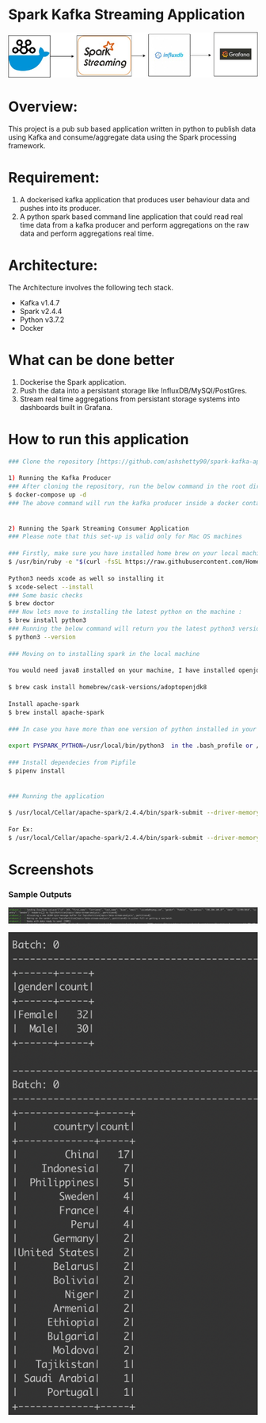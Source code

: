 # Spark Kafka Streaming Application


![FLOW_DIAGRAM](https://github.com/ashshetty90/spark-kafka-application/blob/master/images/flow-diagram.jpg "FLOW_DIAGRAM")
# Overview:
This project is a pub sub based application written in python to publish data using Kafka and consume/aggregate data using the Spark processing framework.

# Requirement:

1) A dockerised kafka application that produces user behaviour data and pushes into its producer.
2) A python spark based command line application that could read real time data from a kafka producer and perform aggregations on the raw data and perform aggregations real time.

# Architecture:
The Architecture involves the following tech stack.
- Kafka v1.4.7
- Spark v2.4.4
- Python v3.7.2
- Docker

# What can be done better

1) Dockerise the Spark application.
2) Push the data into a persistant storage like InfluxDB/MySQl/PostGres.
3) Stream real time aggregations from persistant storage systems into dashboards built in Grafana.


# How to run this application
```sh
### Clone the repository [https://github.com/ashshetty90/spark-kafka-application.git]

1) Running the Kafka Producer 
### After cloning the repository, run the below command in the root directory of the project. Make sure docker is installed on your machine.
$ docker-compose up -d
### The above command will run the kafka producer inside a docker container and will expose it at `localhost:9093`


2) Running the Spark Streaming Consumer Application
### Please note that this set-up is valid only for Mac OS machines

### Firstly, make sure you have installed home brew on your local machine . If not please use the below command to install it:
$ /usr/bin/ruby -e "$(curl -fsSL https://raw.githubusercontent.com/Homebrew/install/master/install)"

Python3 needs xcode as well so installing it
$ xcode-select --install
### Some basic checks
$ brew doctor
### Now lets move to installing the latest python on the machine :
$ brew install python3
### Running the below command will return you the latest python3 version
$ python3 --version 

### Moving on to installing spark in the local machine 

You would need java8 installed on your machine, I have installed openjdk8 using:

$ brew cask install homebrew/cask-versions/adoptopenjdk8

Install apache-spark
$ brew install apache-spark

### In case you have more than one version of python installed in your machine, make sure you enforce python3 as the default python version for your py-spark applications by adding :

export PYSPARK_PYTHON=/usr/local/bin/python3  in the .bash_profile or /usr/local/Cellar/apache-spark/2.4.4/libexec/conf/spark-env.sh.template (Or spark-env.sh whichever is available)

### Install dependecies from Pipfile
$ pipenv install


### Running the application

$ /usr/local/Cellar/apache-spark/2.4.4/bin/spark-submit --driver-memory 4G --packages org.apache.spark:spark-sql-kafka-0-10_2.11:2.4.0   --py-files <complete path to the driver.py file>/driver.py <complete path to the driver.py file>/driver.py

For Ex:
$ /usr/local/Cellar/apache-spark/2.4.4/bin/spark-submit --driver-memory 4G --packages org.apache.spark:spark-sql-kafka-0-10_2.11:2.4.0   --py-files /User/Workspace/app/driver.py /User/Workspace/app/driver.py

```

# Screenshots
### Sample Outputs
![KAFKA PRODUCER](https://github.com/ashshetty90/spark-kafka-application/blob/master/images/kafka-producer.png "KAFKA PRODUCER")

![SPARK CONSUMER](https://github.com/ashshetty90/spark-kafka-application/blob/master/images/output.png "SPARK CONSUMER")


